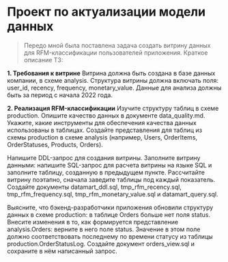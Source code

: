 # Проект по актуализации модели данных
>Передо мной была поставлена задача создать витрину данных для RFM-классификации пользователей приложения. Краткое описание ТЗ:

**1. Требования к витрине**
Витрина должна быть создана в базе данных компании, в схеме analysis. Структура витрины должна включать поля: user_id, recency, frequency, monetary_value. Данные для анализа должны быть за период с начала 2022 года.

**2. Реализация RFM-классификации**
Изучите структуру таблиц в схеме production. Опишите качество данных в документе data_quality.md. Укажите, какие инструменты для обеспечения качества данных использованы в таблицах.
Создайте представления для таблиц из схемы production в схеме analysis (например, Users, OrderItems, OrderStatuses, Products, Orders).

Напишите DDL-запрос для создания витрины. Заполните витрину данными: напишите SQL-запрос для расчета витрины на языке SQL и заполните таблицу, созданную в предыдущем пункте. Рассчитайте витрину поэтапно, сначала заведите таблицы под каждый показатель. Создайте документы datamart_ddl.sql, tmp_rfm_recency.sql, tmp_rfm_frequency.sql, tmp_rfm_monetary_value.sql и datamart_query.sql.

Выясните, что бэкенд-разработчики приложения обновили структуру данных в схеме production: в таблице Orders больше нет поля status. Внесите изменения в то, как формируется представление analysis.Orders: верните в него поле status. Значение в этом поле должно соответствовать последнему по времени статусу из таблицы production.OrderStatusLog. Создайте документ orders_view.sql и сохраните в нём написанный запрос.

